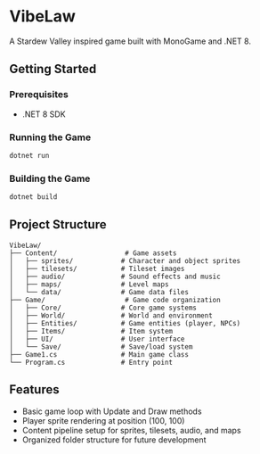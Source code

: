 # VibeLaw
A Stardew Valley inspired game built with MonoGame and .NET 8.

## Getting Started

### Prerequisites
- .NET 8 SDK

### Running the Game
```bash
dotnet run
```

### Building the Game
```bash
dotnet build
```

## Project Structure

```
VibeLaw/
├── Content/                 # Game assets
│   ├── sprites/            # Character and object sprites
│   ├── tilesets/           # Tileset images
│   ├── audio/              # Sound effects and music
│   ├── maps/               # Level maps
│   └── data/               # Game data files
├── Game/                    # Game code organization
│   ├── Core/               # Core game systems
│   ├── World/              # World and environment
│   ├── Entities/           # Game entities (player, NPCs)
│   ├── Items/              # Item system
│   ├── UI/                 # User interface
│   └── Save/               # Save/load system
├── Game1.cs                # Main game class
└── Program.cs              # Entry point
```

## Features
- Basic game loop with Update and Draw methods
- Player sprite rendering at position (100, 100)
- Content pipeline setup for sprites, tilesets, audio, and maps
- Organized folder structure for future development
